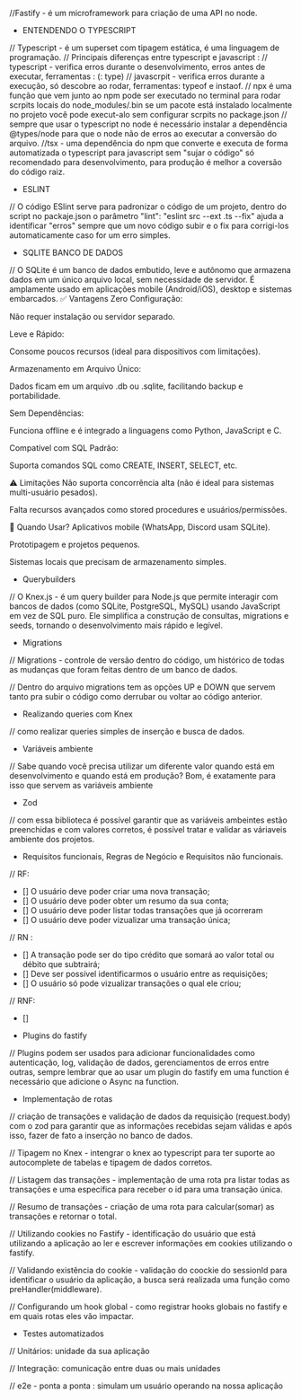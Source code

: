 //Fastify - é um microframework para criação de uma API no node.


* ENTENDENDO O TYPESCRIPT

// Typescript - é um superset com tipagem estática, é uma linguagem de programação.
// Principais diferenças entre typescript e javascript :
// typescript - verifica erros durante o desenvolvimento, erros antes de executar, ferramentas : (: type)
// javascrpit - verifica erros durante a execução, só descobre ao rodar, ferramentas: typeof e instaof.
// npx é uma função que vem junto ao npm pode ser executado no terminal para rodar scrpits locais do node_modules/.bin se um pacote está instalado localmente no projeto você pode execut-alo sem configurar scrpits no package.json
// sempre que usar o typescript no node é necessário instalar a dependência @types/node para que o node não de erros ao executar a conversão do arquivo.
//tsx - uma dependência do npm que converte e executa de forma automatizada o typescript para javascript sem "sujar o código" só recomendado para desenvolvimento, para produção é melhor a coversão do código raiz.

* ESLINT

// O código ESlint serve para padronizar o código de um projeto, dentro do script no packaje.json o parâmetro "lint": "eslint src --ext .ts --fix" ajuda a identificar "erros" sempre que um novo código subir e o fix para corrigi-los automaticamente caso for um erro simples.

* SQLITE BANCO DE DADOS

// O SQLite é um banco de dados embutido, leve e autônomo que armazena dados em um único arquivo local, sem necessidade de servidor. É amplamente usado em aplicações mobile (Android/iOS), desktop e sistemas embarcados.
✅ Vantagens
Zero Configuração:

Não requer instalação ou servidor separado.

Leve e Rápido:

Consome poucos recursos (ideal para dispositivos com limitações).

Armazenamento em Arquivo Único:

Dados ficam em um arquivo .db ou .sqlite, facilitando backup e portabilidade.

Sem Dependências:

Funciona offline e é integrado a linguagens como Python, JavaScript e C.

Compatível com SQL Padrão:

Suporta comandos SQL como CREATE, INSERT, SELECT, etc.

⚠️ Limitações
Não suporta concorrência alta (não é ideal para sistemas multi-usuário pesados).

Falta recursos avançados como stored procedures e usuários/permissões.

📌 Quando Usar?
Aplicativos mobile (WhatsApp, Discord usam SQLite).

Prototipagem e projetos pequenos.

Sistemas locais que precisam de armazenamento simples.


* Querybuilders

// O Knex.js - é um query builder para Node.js que permite interagir com bancos de dados (como SQLite, PostgreSQL, MySQL) usando JavaScript em vez de SQL puro. Ele simplifica a construção de consultas, migrations e seeds, tornando o desenvolvimento mais rápido e legível.


* Migrations

// Migrations - controle de versão dentro do código, um histórico de todas as mudanças que foram feitas dentro de um banco de dados.

// Dentro do arquivo migrations tem as opções UP e DOWN que servem tanto pra subir o código como derrubar ou voltar ao código anterior.


* Realizando queries com Knex

// como realizar queries simples de inserção e busca de dados.

* Variáveis ambiente

// Sabe quando você precisa utilizar um diferente valor quando está em desenvolvimento e quando está em produção? Bom, é exatamente para isso que servem as variáveis ambiente

* Zod

// com essa biblioteca é possível garantir que as variáveis ambeintes estão preenchidas e com valores corretos, é possível tratar e validar as váriaveis ambiente dos projetos.

* Requisitos funcionais, Regras de Negócio e Requisitos não funcionais.

// RF:
- [] O usuário deve poder criar uma nova transação;
- [] O usuário deve poder obter um resumo da sua conta;
- [] O usuário deve poder listar todas transações que já ocorreram
- [] O usuário deve poder vizualizar uma transação única;

// RN : 
- [] A transação pode ser do tipo crédito que somará ao valor total ou débito que subtrairá;
- [] Deve ser possível identificarmos o usuário entre as requisições;
- [] O usuário só pode vizualizar transações o qual ele criou;

// RNF:
- [] 

* Plugins do fastify

// Plugins podem ser usados para adicionar funcionalidades como autenticação, log, validação de dados, gerenciamentos de erros entre outras, sempre lembrar que ao usar um plugin do fastify em uma function é necessário que adicione o Async na function.


* Implementação de rotas 

// criação de transações e validação de dados da requisição (request.body) com o zod para garantir que as informações recebidas sejam válidas e após isso, fazer de fato a inserção no banco de dados.

//  Tipagem no Knex - intengrar o knex ao typescript para ter suporte ao autocomplete de tabelas e tipagem de dados corretos.

// Listagem das transações - implementação de uma rota pra listar todas as transações e uma específica para receber o id para uma transação única.

// Resumo de transações - criação de uma rota para calcular(somar) as transações e retornar o total.

// Utilizando cookies no Fastify - identificação do usuário que está utilizando a aplicação ao ler e escrever informações em cookies utilizando o fastify.

// Validando existência do cookie - validação do coockie do sessionId para identificar o usuário da aplicação, a busca será realizada uma função como preHandler(middleware).

// Configurando um hook global - como registrar hooks globais no fastify e em quais rotas eles vão impactar.


* Testes automatizados

// Unitários: unidade da sua aplicação

// Integração: comunicação entre duas ou mais unidades

// e2e - ponta a ponta : simulam um usuário operando na nossa aplicação